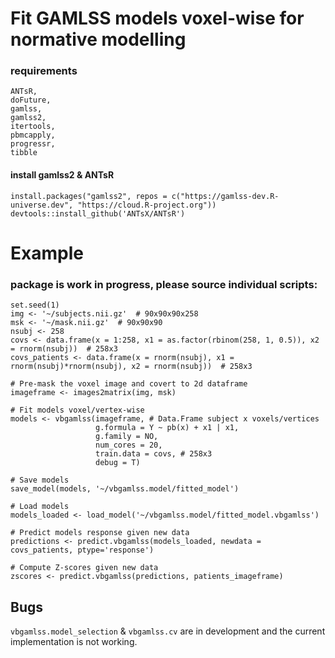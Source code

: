# Fit GAMLSS models voxel-wise for normative modelling

### requirements
```
ANTsR,
doFuture,
gamlss,
gamlss2,
itertools,
pbmcapply,
progressr,
tibble
```
#### install gamlss2 & ANTsR
```
install.packages("gamlss2", repos = c("https://gamlss-dev.R-universe.dev", "https://cloud.R-project.org"))
devtools::install_github('ANTsX/ANTsR')
```

# Example 
### package is work in progress, please source individual scripts:
```
set.seed(1)
img <- '~/subjects.nii.gz'  # 90x90x90x258
msk <- '~/mask.nii.gz'  # 90x90x90
nsubj <- 258
covs <- data.frame(x = 1:258, x1 = as.factor(rbinom(258, 1, 0.5)), x2 = rnorm(nsubj))  # 258x3
covs_patients <- data.frame(x = rnorm(nsubj), x1 = rnorm(nsubj)*rnorm(nsubj), x2 = rnorm(nsubj))  # 258x3

# Pre-mask the voxel image and covert to 2d dataframe
imageframe <- images2matrix(img, msk)

# Fit models voxel/vertex-wise
models <- vbgamlss(imageframe, # Data.Frame subject x voxels/vertices
                   g.formula = Y ~ pb(x) + x1 | x1,
                   g.family = NO,
                   num_cores = 20,
                   train.data = covs, # 258x3
                   debug = T)

# Save models
save_model(models, '~/vbgamlss.model/fitted_model')

# Load models
models_loaded <- load_model('~/vbgamlss.model/fitted_model.vbgamlss')

# Predict models response given new data
predictions <- predict.vbgamlss(models_loaded, newdata = covs_patients, ptype='response')

# Compute Z-scores given new data
zscores <- predict.vbgamlss(predictions, patients_imageframe)

```

## Bugs
```vbgamlss.model_selection``` & ```vbgamlss.cv``` are in development and the current implementation is not working.
















